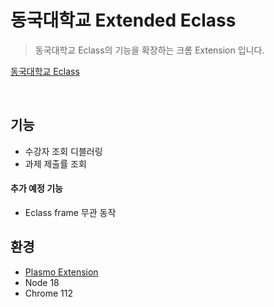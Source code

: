 # 동국대학교 Extended Eclass

> 동국대학교 Eclass의 기능을 확장하는 크롬 Extension 입니다.

[동국대학교 Eclass](https://eclass.dongguk.edu/Main.do?cmd=viewHome)

<br>

## 기능

- 수강자 조회 디블러링
- 과제 제출률 조회

#### 추가 예정 기능

- Eclass frame 무관 동작


## 환경

- [Plasmo Extension](https://docs.plasmo.com/)
- Node 18
- Chrome 112
